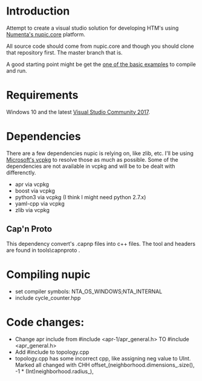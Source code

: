 # Introduction

Attempt to create a visual studio solution for developing HTM's using [Numenta's nupic.core](https://github.com/numenta/nupic.core) platform.

All source code should come from nupic.core and though you should clone that repository first. The master branch that is.

A good starting point might be get the [one of the basic examples](https://github.com/numenta/nupic.core/tree/master/src/examples/algorithms) to compile and run.

# Requirements

Windows 10 and the latest [Visual Studio Community 2017](https://www.visualstudio.com/downloads/).

# Dependencies

There are a few dependencies nupic is relying on, like zlib, etc. I'll be using [Microsoft's vcpkg](https://github.com/Microsoft/vcpkg) to resolve those as much as possible. 
Some of the dependencies are not available in vcpkg and will be to be dealt with differenctly.

* apr via vcpkg
* boost via vcpkg
* python3 via vcpkg (I think I might need python 2.7.x)
* yaml-cpp via vcpkg
* zlib via vcpkg

## Cap'n Proto

This dependency convert's .capnp files into c++ files. The tool and headers are found in tools\capnproto .

# Compiling nupic

* set compiler symbols: NTA_OS_WINDOWS;NTA_INTERNAL
* include cycle_counter.hpp

# Code changes:

* Change apr include from #include <apr-1/apr_general.h> TO #include <apr_general.h>
* Add #include <algorithm> to topology.cpp
* topology.cpp has some incorrect cpp, like assigning neg value to UInt. Marked all changed with CHH
   offset_(neighborhood.dimensions_.size(), -1 * (Int)neighborhood.radius_),



